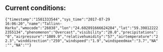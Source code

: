 ## Current conditions: 
 ``` {"timestamp":"1501333544","sys_time":"2017-07-29 16:06:20","name":"Tallinn-Harku","wmocode":"26038","lon":"24.602891666624284","lat":"59.398122222355134","phenomenon":"Overcast","visibility":"20.0","precipitations":"0","airpressure":"1009.9","relativehumidity":"57","airtemperature":"22.3","winddirection":"259","windspeed":"1.9","windspeedmax":"3.7","NA":"","NA":""} ```

